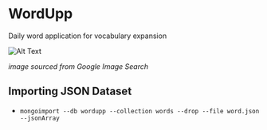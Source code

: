 # WordUpp
Daily word application for vocabulary expansion

![Alt Text](http://img.cache.vevo.com/Content/VevoImages/video/81999202B81A2C01732EF2120B91BFF8.jpg)


*image sourced from Google Image Search*


## Importing JSON Dataset

- `mongoimport --db wordupp --collection words --drop --file word.json --jsonArray`
